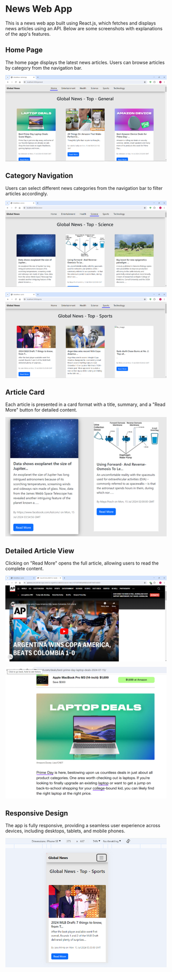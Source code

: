 # News Web App

This is a news web app built using React.js, which fetches and displays news articles using an API. Below are some screenshots with explanations of the app's features.

## Home Page

The home page displays the latest news articles. Users can browse articles by category from the navigation bar.

![Screenshots/Screenshot 2024-07-16 125746.png](https://github.com/AliAtherAyyubi/News-Web-App/blob/main/Screenshots/Screenshot%202024-07-16%20125746.png)

## Category Navigation

Users can select different news categories from the navigation bar to filter articles accordingly.

![Screenshots/Screenshot 2024-07-16 125840.png](https://github.com/AliAtherAyyubi/News-Web-App/blob/main/Screenshots/Screenshot%202024-07-16%20125840.png)

![Screenshots/Screenshot 2024-07-16 125910.png](https://github.com/AliAtherAyyubi/News-Web-App/blob/main/Screenshots/Screenshot%202024-07-16%20125910.png)

## Article Card

Each article is presented in a card format with a title, summary, and a "Read More" button for detailed content.

![Screenshots/Screenshot 2024-07-16 131918.png](https://github.com/AliAtherAyyubi/News-Web-App/blob/main/Screenshots/Screenshot%202024-07-16%20131918.png)

## Detailed Article View

Clicking on "Read More" opens the full article, allowing users to read the complete content.

![Screenshots/Screenshot 2024-07-16 125928.png](https://github.com/AliAtherAyyubi/News-Web-App/blob/main/Screenshots/Screenshot%202024-07-16%20125928.png)

![Screenshots/Screenshot 2024-07-16 132444.png](https://github.com/AliAtherAyyubi/News-Web-App/blob/main/Screenshots/Screenshot%202024-07-16%20132444.png)

## Responsive Design

The app is fully responsive, providing a seamless user experience across devices, including desktops, tablets, and mobile phones.

![Screenshots/Screenshot 2024-07-16 132036.png](https://github.com/AliAtherAyyubi/News-Web-App/blob/main/Screenshots/Screenshot%202024-07-16%20132036.png)

